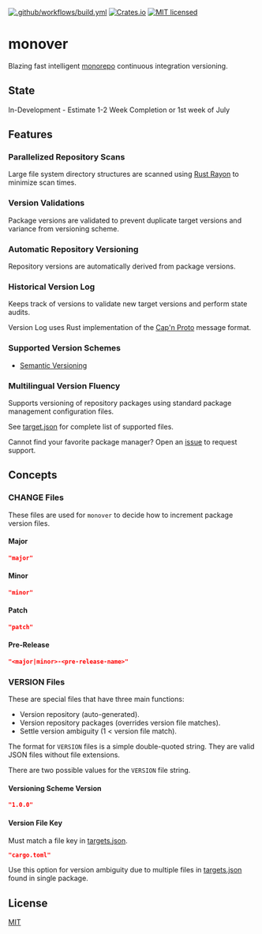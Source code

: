 [![.github/workflows/build.yml](https://github.com/gregl83/monover/actions/workflows/build.yml/badge.svg)](https://github.com/gregl83/monover/actions/workflows/build.yml)
[![Crates.io](https://img.shields.io/crates/v/monover.svg)](https://crates.io/crates/monover)
[![MIT licensed](https://img.shields.io/badge/license-MIT-blue.svg)](https://github.com/gregl83/monover/blob/master/LICENSE)

# monover

Blazing fast intelligent [monorepo](https://monorepo.tools/) continuous integration versioning.

## State

In-Development - Estimate 1-2 Week Completion or 1st week of July

## Features

### Parallelized Repository Scans

Large file system directory structures are scanned using [Rust Rayon](https://github.com/rayon-rs/rayon) to minimize scan times.

### Version Validations

Package versions are validated to prevent duplicate target versions and variance from versioning scheme.

### Automatic Repository Versioning

Repository versions are automatically derived from package versions.

### Historical Version Log

Keeps track of versions to validate new target versions and perform state audits.

Version Log uses Rust implementation of the [Cap'n Proto](https://github.com/capnproto/capnproto-rust) message format.

### Supported Version Schemes

- [Semantic Versioning](https://semver.org/)

### Multilingual Version Fluency

Supports versioning of repository packages using standard package management configuration files. 

See [target.json](targets.json) for complete list of supported files.

Cannot find your favorite package manager? Open an [issue](https://github.com/gregl83/monover/issues/new) to request support.

## Concepts

### CHANGE Files

These files are used for `monover` to decide how to increment package version files.

####  Major
```json
"major"
```

#### Minor
```json
"minor"
```

#### Patch
```json
"patch"
```

#### Pre-Release
```json
"<major|minor>-<pre-release-name>"
```

### VERSION Files

These are special files that have three main functions:

- Version repository (auto-generated).
- Version repository packages (overrides version file matches).
- Settle version ambiguity (1 < version file match).

The format for `VERSION` files is a simple double-quoted string. They are valid JSON files without file extensions.

There are two possible values for the `VERSION` file string.

#### Versioning Scheme Version

```json
"1.0.0"
```

#### Version File Key

Must match a file key in [targets.json](targets.json).

```json
"cargo.toml"
```

Use this option for version ambiguity due to multiple files in [targets.json](targets.json) found in single package.

## License

[MIT](LICENSE)
